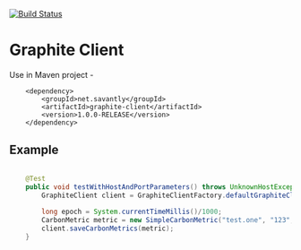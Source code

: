 [![Build Status](https://travis-ci.org/savantly-net/graphite-client.svg?branch=master)](https://travis-ci.org/savantly-net/graphite-client)

# Graphite Client


Use in Maven project -

```
	<dependency>
		<groupId>net.savantly</groupId>
		<artifactId>graphite-client</artifactId>
		<version>1.0.0-RELEASE</version>
	</dependency>
```


## Example 

```java

	@Test
	public void testWithHostAndPortParameters() throws UnknownHostException, SocketException {
		GraphiteClient client = GraphiteClientFactory.defaultGraphiteClient("localhost", 2003);
		
		long epoch = System.currentTimeMillis()/1000;
		CarbonMetric metric = new SimpleCarbonMetric("test.one", "123", epoch);
		client.saveCarbonMetrics(metric);
	}
```